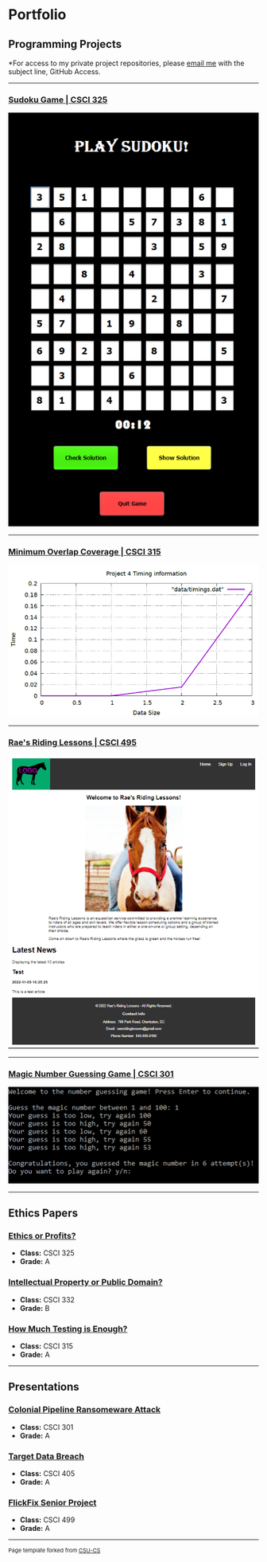 Portfolio
=========

Programming Projects
--------------------

*For access to my private project repositories, please [email me](mailto:mtweigel@csustudent.net?subject=GitHub%20Access) with the subject line, GitHub Access.

---
### [Sudoku Game | CSCI 325](projects/sudoku)

![Sudoku](images/sudoku/easy.PNG)

---
### [Minimum Overlap Coverage | CSCI 315](projects/minimumoverlap)

![Minimum Overlap Coverage](images/minimumoverlap/small30plot.PNG)

---
### [Rae's Riding Lessons | CSCI 495](projects/raesridinglessons)

![Rae's Riding Lessons](images/raesridinglessons/frontpage.PNG)

---
### [Magic Number Guessing Game | CSCI 301](projects/numberguessing)

![Magic Number Guessing Game](images/numberguessing/winner.PNG)

---

Ethics Papers
-------------

### [Ethics or Profits?](/pdf/ethicsorprofits.pdf)

-   **Class:** CSCI 325
-   **Grade:** A

### [Intellectual Property or Public Domain?](/pdf/intellectualproperty.pdf)

-   **Class:** CSCI 332
-   **Grade:** B

### [How Much Testing is Enough?](/pdf/howmuchtesting.pdf)

-   **Class:** CSCI 315
-   **Grade:** A

---

Presentations
-------------

### [Colonial Pipeline Ransomeware Attack](/pdf/piplineattack.pdf)

- **Class:** CSCI 301
- **Grade:** A


### [Target Data Breach](/pdf/targetbreach.pdf)

- **Class:** CSCI 405
- **Grade:** A
  

### [FlickFix Senior Project](/pdf/FlickFix_Presentation.pdf)

- **Class:** CSCI 499
- **Grade:** A

---

<p style="font-size:11px">Page template forked from <a href="https://github.com/csu-cs/csci-portfolio">CSU-CS</a></p>
<!-- Remove the above link if you don't want to attribute -->
